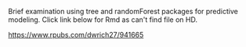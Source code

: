 Brief examination using tree and randomForest packages for predictive modeling. Click link below for Rmd as can't find file on HD.

https://www.rpubs.com/dwrich27/941665
